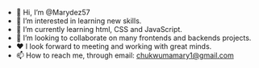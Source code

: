 - 👋 Hi, I’m @Marydez57
- 👀 I’m interested in learning new skills.
- 🌱 I’m currently learning html, CSS and JavaScript.
- 💞️ I’m looking to collaborate on many frontends and backends projects.
- ❤️ I look forward to meeting and working with great minds.
- 📫 How to reach me, through email: chukwumamary1@gmail.com

<!---
Marydez57/Marydez57 is a ✨ special ✨ repository because its `README.md` (this file) appears on your GitHub profile.
You can click the Preview link to take a look at your changes.
--->
